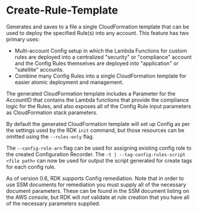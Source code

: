 # Create-Rule-Template

Generates and saves to a file a single CloudFormation template that can
be used to deploy the specified Rule(s) into any account. This feature
has two primary uses:

- Multi-account Config setup in which the Lambda Functions for custom rules are deployed into a centralized \"security\" or \"compliance\" account and the Config Rules themselves are deployed into \"application\" or \"satellite\" accounts.
- Combine many Config Rules into a single CloudFormation template for easier atomic deployment and management.

The generated CloudFormation template includes a Parameter for the
AccountID that contains the Lambda functions that provide the compliance
logic for the Rules, and also exposes all of the Config Rule input
parameters as CloudFormation stack parameters.

By default the generated CloudFormation template will set up Config as
per the settings used by the RDK `init` command, but those resources can
be omitted using the `--rules-only` flag.

The `--config-role-arn` flag can be used for assigning existing config
role to the created Configuration Recorder. The
`-t | --tag-config-rules-script <file path>` can now be used for output
the script generated for create tags for each config rule.

As of version 0.6, RDK supports Config remediation. Note that in order
to use SSM documents for remediation you must supply all of the
necessary document parameters. These can be found in the SSM document
listing on the AWS console, but RDK will *not* validate at rule creation
that you have all of the necessary parameters supplied.
